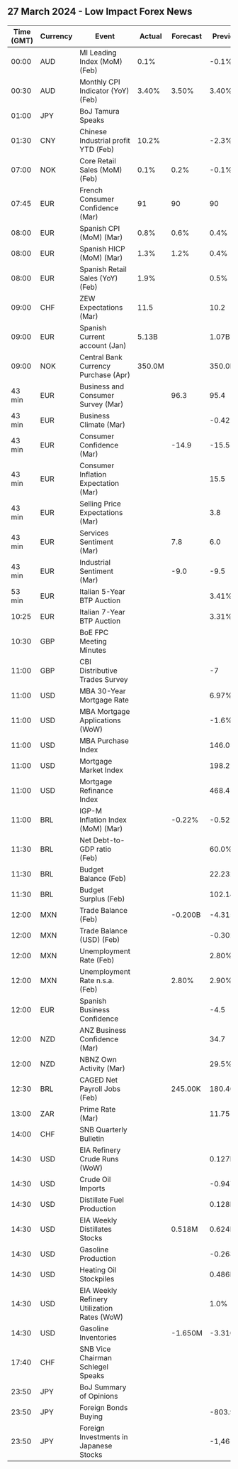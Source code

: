 ## 27 March 2024 - Low Impact Forex News

| Time (GMT) | Currency | Event | Actual | Forecast | Previous |
|------|----------|-------|--------|----------|----------|
| 00:00 | AUD | MI Leading Index (MoM) (Feb) | 0.1% |  | -0.1% |
| 00:30 | AUD | Monthly CPI Indicator (YoY) (Feb) | 3.40% | 3.50% | 3.40% |
| 01:00 | JPY | BoJ Tamura Speaks |  |  |  |
| 01:30 | CNY | Chinese Industrial profit YTD (Feb) | 10.2% |  | -2.3% |
| 07:00 | NOK | Core Retail Sales (MoM) (Feb) | 0.1% | 0.2% | -0.1% |
| 07:45 | EUR | French Consumer Confidence (Mar) | 91 | 90 | 90 |
| 08:00 | EUR | Spanish CPI (MoM) (Mar) | 0.8% | 0.6% | 0.4% |
| 08:00 | EUR | Spanish HICP (MoM) (Mar) | 1.3% | 1.2% | 0.4% |
| 08:00 | EUR | Spanish Retail Sales (YoY) (Feb) | 1.9% |  | 0.5% |
| 09:00 | CHF | ZEW Expectations (Mar) | 11.5 |  | 10.2 |
| 09:00 | EUR | Spanish Current account (Jan) | 5.13B |  | 1.07B |
| 09:00 | NOK | Central Bank Currency Purchase (Apr) | 350.0M |  | 350.0M |
| 43 min | EUR | Business and Consumer Survey (Mar) |  | 96.3 | 95.4 |
| 43 min | EUR | Business Climate (Mar) |  |  | -0.42 |
| 43 min | EUR | Consumer Confidence (Mar) |  | -14.9 | -15.5 |
| 43 min | EUR | Consumer Inflation Expectation (Mar) |  |  | 15.5 |
| 43 min | EUR | Selling Price Expectations (Mar) |  |  | 3.8 |
| 43 min | EUR | Services Sentiment (Mar) |  | 7.8 | 6.0 |
| 43 min | EUR | Industrial Sentiment (Mar) |  | -9.0 | -9.5 |
| 53 min | EUR | Italian 5-Year BTP Auction |  |  | 3.41% |
| 10:25 | EUR | Italian 7-Year BTP Auction |  |  | 3.31% |
| 10:30 | GBP | BoE FPC Meeting Minutes |  |  |  |
| 11:00 | GBP | CBI Distributive Trades Survey |  |  | -7 |
| 11:00 | USD | MBA 30-Year Mortgage Rate |  |  | 6.97% |
| 11:00 | USD | MBA Mortgage Applications (WoW) |  |  | -1.6% |
| 11:00 | USD | MBA Purchase Index |  |  | 146.0 |
| 11:00 | USD | Mortgage Market Index |  |  | 198.2 |
| 11:00 | USD | Mortgage Refinance Index |  |  | 468.4 |
| 11:00 | BRL | IGP-M Inflation Index (MoM) (Mar) |  | -0.22% | -0.52% |
| 11:30 | BRL | Net Debt-to-GDP ratio (Feb) |  |  | 60.0% |
| 11:30 | BRL | Budget Balance (Feb) |  |  | 22.232B |
| 11:30 | BRL | Budget Surplus (Feb) |  |  | 102.146B |
| 12:00 | MXN | Trade Balance (Feb) |  | -0.200B | -4.315B |
| 12:00 | MXN | Trade Balance (USD) (Feb) |  |  | -0.302B |
| 12:00 | MXN | Unemployment Rate (Feb) |  |  | 2.80% |
| 12:00 | MXN | Unemployment Rate n.s.a. (Feb) |  | 2.80% | 2.90% |
| 12:00 | EUR | Spanish Business Confidence |  |  | -4.5 |
| 12:00 | NZD | ANZ Business Confidence (Mar) |  |  | 34.7 |
| 12:00 | NZD | NBNZ Own Activity (Mar) |  |  | 29.5% |
| 12:30 | BRL | CAGED Net Payroll Jobs (Feb) |  | 245.00K | 180.40K |
| 13:00 | ZAR | Prime Rate (Mar) |  |  | 11.75% |
| 14:00 | CHF | SNB Quarterly Bulletin |  |  |  |
| 14:30 | USD | EIA Refinery Crude Runs (WoW) |  |  | 0.127M |
| 14:30 | USD | Crude Oil Imports |  |  | -0.947M |
| 14:30 | USD | Distillate Fuel Production |  |  | 0.128M |
| 14:30 | USD | EIA Weekly Distillates Stocks |  | 0.518M | 0.624M |
| 14:30 | USD | Gasoline Production |  |  | -0.263M |
| 14:30 | USD | Heating Oil Stockpiles |  |  | 0.486M |
| 14:30 | USD | EIA Weekly Refinery Utilization Rates (WoW) |  |  | 1.0% |
| 14:30 | USD | Gasoline Inventories |  | -1.650M | -3.310M |
| 17:40 | CHF | SNB Vice Chairman Schlegel Speaks |  |  |  |
| 23:50 | JPY | BoJ Summary of Opinions |  |  |  |
| 23:50 | JPY | Foreign Bonds Buying |  |  | -803.9B |
| 23:50 | JPY | Foreign Investments in Japanese Stocks |  |  | -1,461.6B |
